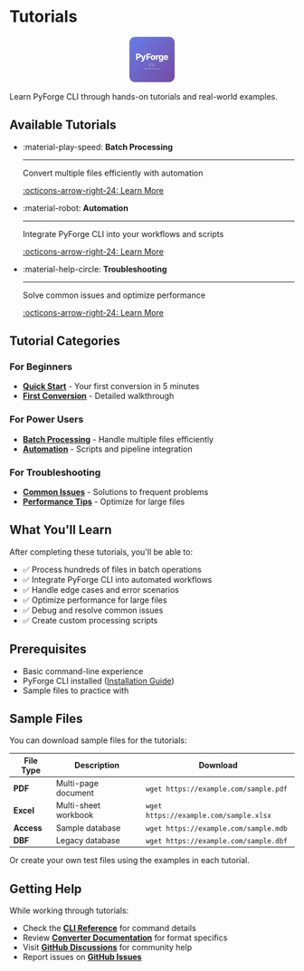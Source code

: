 # Tutorials

<div align="center">
  <img src="../assets/icon_pyforge_forge.svg" alt="PyForge CLI" width="80" height="80">
</div>

Learn PyForge CLI through hands-on tutorials and real-world examples.

## Available Tutorials

<div class="grid cards" markdown>

-   :material-play-speed: **Batch Processing**

    ---

    Convert multiple files efficiently with automation

    [:octicons-arrow-right-24: Learn More](batch-processing.md)

-   :material-robot: **Automation**

    ---

    Integrate PyForge CLI into your workflows and scripts

    [:octicons-arrow-right-24: Learn More](automation.md)

-   :material-help-circle: **Troubleshooting**

    ---

    Solve common issues and optimize performance

    [:octicons-arrow-right-24: Learn More](troubleshooting.md)

</div>

## Tutorial Categories

### For Beginners
- **[Quick Start](../getting-started/quick-start.md)** - Your first conversion in 5 minutes
- **[First Conversion](../getting-started/first-conversion.md)** - Detailed walkthrough

### For Power Users
- **[Batch Processing](batch-processing.md)** - Handle multiple files efficiently
- **[Automation](automation.md)** - Scripts and pipeline integration

### For Troubleshooting
- **[Common Issues](troubleshooting.md)** - Solutions to frequent problems
- **[Performance Tips](troubleshooting.md#performance)** - Optimize for large files

## What You'll Learn

After completing these tutorials, you'll be able to:

- ✅ Process hundreds of files in batch operations
- ✅ Integrate PyForge CLI into automated workflows
- ✅ Handle edge cases and error scenarios
- ✅ Optimize performance for large files
- ✅ Debug and resolve common issues
- ✅ Create custom processing scripts

## Prerequisites

- Basic command-line experience
- PyForge CLI installed ([Installation Guide](../getting-started/installation.md))
- Sample files to practice with

## Sample Files

You can download sample files for the tutorials:

| File Type | Description | Download |
|-----------|-------------|----------|
| **PDF** | Multi-page document | `wget https://example.com/sample.pdf` |
| **Excel** | Multi-sheet workbook | `wget https://example.com/sample.xlsx` |
| **Access** | Sample database | `wget https://example.com/sample.mdb` |
| **DBF** | Legacy database | `wget https://example.com/sample.dbf` |

Or create your own test files using the examples in each tutorial.

## Getting Help

While working through tutorials:

- Check the **[CLI Reference](../reference/cli-reference.md)** for command details
- Review **[Converter Documentation](../converters/index.md)** for format specifics
- Visit **[GitHub Discussions](https://github.com/Py-Forge-Cli/PyForge-CLI/discussions)** for community help
- Report issues on **[GitHub Issues](https://github.com/Py-Forge-Cli/PyForge-CLI/issues)**